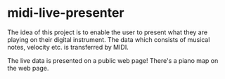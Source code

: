 # midi-live-presenter

The idea of this project is to enable the user to present what they are playing on their digital
instrument. The data which consists of musical notes, velocity etc. is transferred by MIDI.

The live data is presented on a public web page! There's a piano map on the web page.